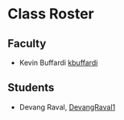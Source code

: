 # Class Roster

## Faculty

- Kevin Buffardi [kbuffardi](https://github.com/kbuffardi)

## Students

- Devang Raval, [DevangRaval1](https://github.com/DevangRaval1)